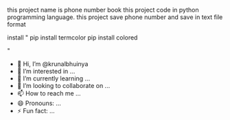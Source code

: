 
this project name is phone number book 
this project code in python programming language. this project save phone number and save in text file format

install 
"
pip install termcolor
pip install colored

"

- 👋 Hi, I’m @krunalbhuinya
- 👀 I’m interested in ...
- 🌱 I’m currently learning ...
- 💞️ I’m looking to collaborate on ...
- 📫 How to reach me ...
- 😄 Pronouns: ...
- ⚡ Fun fact: ...

<!---
krunalbhuinya/krunalbhuinya is a ✨ special ✨ repository because its `README.md` (this file) appears on your GitHub profile.
You can click the Preview link to take a look at your changes.
--->
